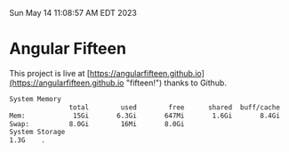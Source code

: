 Sun May 14 11:08:57 AM EDT 2023

# Angular Fifteen


This project is live at [https://angularfifteen.github.io](https://angularfifteen.github.io "fifteen!") thanks to Github.

```bash
System Memory
               total        used        free      shared  buff/cache   available
Mem:            15Gi       6.3Gi       647Mi       1.6Gi       8.4Gi       7.1Gi
Swap:          8.0Gi        16Mi       8.0Gi
System Storage
1.3G	.
```
```bash
